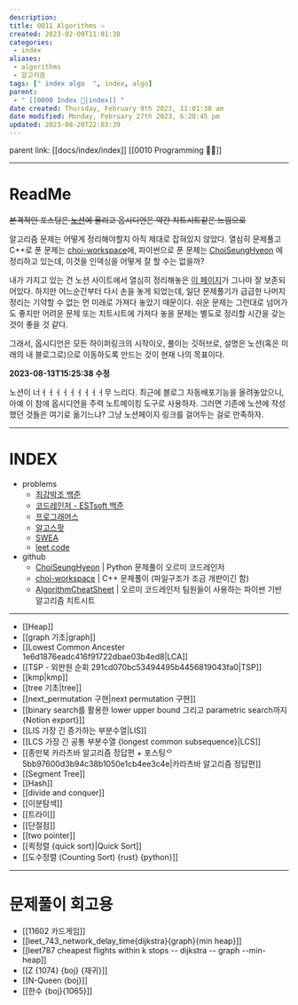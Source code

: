 ```yaml
---
description:
title: 0011 Algorithms ♾️
created: 2023-02-09T11:01:38
categories: 
 - index
aliases: 
 - algorithms
 - 알고리즘
tags: [" index algo  ", index, algo]
parent:
 - " [[0000 Index 🔗|index]] "
date created: Thursday, February 9th 2023, 11:01:38 am
date modified: Monday, February 27th 2023, 6:20:45 pm
updated: 2023-08-20T22:03:39
---
```

parent link: [[docs/index/index]] [[0010 Programming 👩‍💻]] 

___

# ReadMe

~~본격적인 포스팅은 [노션](https://choiwheatley.notion.site/180a950a1d5d4144a89e0fa8c75ec0e8?v=bfeb6746135f434b94a0851d1d09e96a)에 올리고 옵시디언은 약간 치트시트같은 느낌으로~~

알고리즘 문제는 어떻게 정리해야할지 아직 제대로 잡혀있지 않았다. 열심히 문제풀고 C++로 푼 문제는 [choi-workspace](https://github.com/ChoiWheatley/choi-workspace)에, 파이썬으로 푼 문제는 [ChoiSeungHyeon](https://github.com/OrmiCodeRanger/ChoiSeunghyeon) 에 정리하고 있는데, 이것을 인덱싱을 어떻게 잘 할 수는 없을까?

내가 가지고 있는 건 노션 사이트에서 열심히 정리해놓은 [이 페이지](https://choiwheatley.notion.site/algo-26c08b5f469647c4b138435c32501b4f)가 그나마 잘 보존되어있다. 하지만 어느순간부터 다시 손을 놓게 되었는데, 일단 문제풀기가 급급한 나머지 정리는 기약할 수 없는 먼 미래로 가져다 놓았기 때문이다. 쉬운 문제는 그런대로 넘어가도 좋지만 어려운 문제 또는 치트시트에 가져다 놓을 문제는 별도로 정리할 시간을 갖는 것이 좋을 것 같다.

그래서, 옵시디언은 모든 하이퍼링크의 시작이오, 풀이는 깃허브로, 설명은 노션(혹은 미래의 내 블로그로)으로 이동하도록 만드는 것이 현재 나의 목표이다.

**2023-08-13T15:25:38 수정**

노션이 너ㅓㅓㅓㅓㅓㅓㅓㅓㅓ무 느리다. 최근에 블로그 자동배포기능을 올려놓았으니, 아예 이 참에 옵시디언을 주력 노트메이킹 도구로 사용하자.  그러면 기존에 노션에 작성했던 것들은 여기로 옮기느냐? 그냥 노션페이지 링크를 걸어두는 걸로 만족하자.


---

# INDEX

- problems
	- [최강박조 백준](https://www.acmicpc.net/group/5673)
	- [코드레인저 - ESTsoft 백준](https://www.acmicpc.net/group/17719)
	- [프로그래머스](https://school.programmers.co.kr/learn/challenges?order=recent)
	- [알고스팟](https://algospot.com)
	- [SWEA](https://swexpertacademy.com/main/main.do)
	- [leet code](https://leetcode.com)
- github
	- [ChoiSeungHyeon](https://github.com/OrmiCodeRanger/ChoiSeunghyeon) | Python 문제풀이 오르미 코드레인저 
	- [choi-workspace](https://github.com/ChoiWheatley/choi-workspace) | C++ 문제풀이 (파일구조가 조금 개판이긴 함)
	- [AlgorithmCheatSheet](https://github.com/OrmiCodeRanger/AlgorithmCheatSheet) | 오르미 코드레인저 팀원들이 사용하는 파이썬 기반 알고리즘 치트시트
---

- [[Heap]]
- [[graph 기초|graph]]
- [[Lowest Common Ancester 1e6d1876eadc416f91722dbae03b4ed8|LCA]]
- [[TSP - 외판원 순회 291cd070bc53494495b4456819043fa0|TSP]]
- [[kmp|kmp]]
- [[tree 기초|tree]]
- [[next_permutation 구현|next permutation 구현]]
- [[binary search를 활용한 lower upper bound 그리고 parametric search까지 {Notion export}]]
- [[LIS 가장 긴 증가하는 부분수열|LIS]]
- [[LCS 가장 긴 공통 부분수열 {longest common subsequence}|LCS]]
- [[종만북 카라츠바 알고리즘 정답편 + 포스팅ᄋ 5bb97600d3b94c38b1050e1cb4ee3c4e|카라츠바 알고리즘 정답편]]
- [[Segment Tree]]
- [[Hash]] 
- [[divide and conquer]]
- [[이분탐색]]
- [[트라이]]
- [[단절점]]
- [[two pointer]]
- [[퀵정렬 {quick sort}|Quick Sort]]
- [[도수정렬 (Counting Sort) {rust} {python}]]

---

# 문제풀이 회고용

- [[11602 카드게임]] 
- [[leet_743_network_delay_time{dijkstra}{graph}{min heap}]]
- [[leet787 cheapest flights within k stops -- dijkstra -- graph --min-heap]]
- [[Z {1074} {boj} {재귀}]]
- [[N-Queen {boj}]]
- [[한수 {boj}{1065}]]
